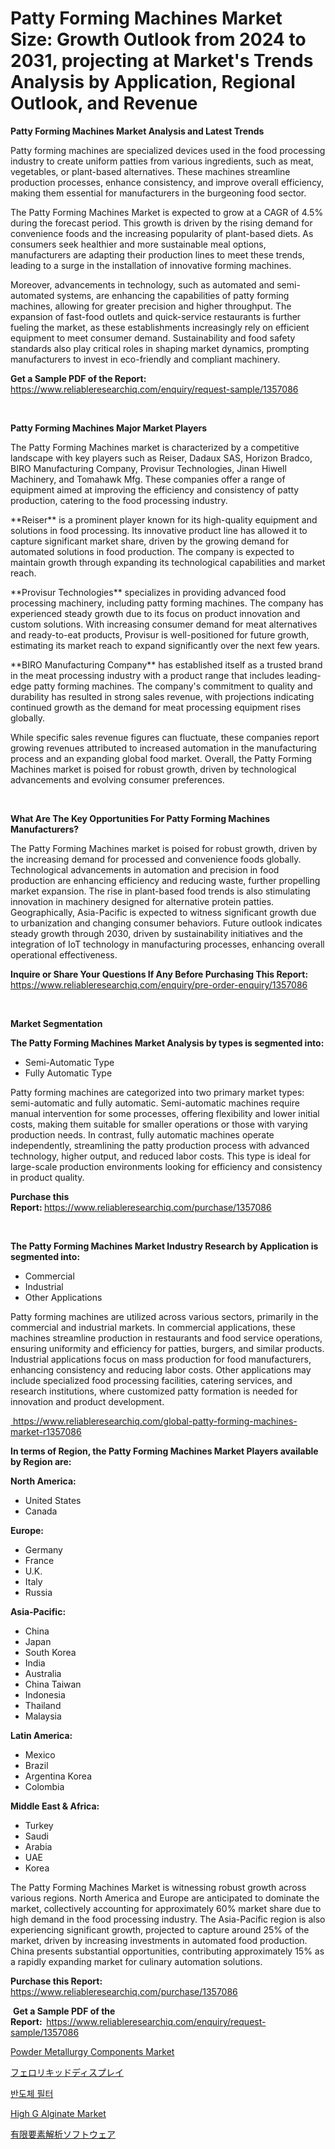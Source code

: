 <p><h1>Patty Forming Machines Market Size: Growth Outlook from 2024 to 2031, projecting at Market's Trends Analysis by Application, Regional Outlook, and Revenue</h1></p><p><strong>Patty Forming Machines Market Analysis and Latest Trends</strong></p>
<p><p>Patty forming machines are specialized devices used in the food processing industry to create uniform patties from various ingredients, such as meat, vegetables, or plant-based alternatives. These machines streamline production processes, enhance consistency, and improve overall efficiency, making them essential for manufacturers in the burgeoning food sector.</p><p>The Patty Forming Machines Market is expected to grow at a CAGR of 4.5% during the forecast period. This growth is driven by the rising demand for convenience foods and the increasing popularity of plant-based diets. As consumers seek healthier and more sustainable meal options, manufacturers are adapting their production lines to meet these trends, leading to a surge in the installation of innovative forming machines.</p><p>Moreover, advancements in technology, such as automated and semi-automated systems, are enhancing the capabilities of patty forming machines, allowing for greater precision and higher throughput. The expansion of fast-food outlets and quick-service restaurants is further fueling the market, as these establishments increasingly rely on efficient equipment to meet consumer demand. Sustainability and food safety standards also play critical roles in shaping market dynamics, prompting manufacturers to invest in eco-friendly and compliant machinery.</p></p>
<p><strong>Get a Sample PDF of the Report:&nbsp;</strong> <a href="https://www.reliableresearchiq.com/enquiry/request-sample/1357086">https://www.reliableresearchiq.com/enquiry/request-sample/1357086</a></p>
<p>&nbsp;</p>
<p><strong>Patty Forming Machines Major Market Players</strong></p>
<p><p>The Patty Forming Machines market is characterized by a competitive landscape with key players such as Reiser, Dadaux SAS, Horizon Bradco, BIRO Manufacturing Company, Provisur Technologies, Jinan Hiwell Machinery, and Tomahawk Mfg. These companies offer a range of equipment aimed at improving the efficiency and consistency of patty production, catering to the food processing industry.</p><p>**Reiser** is a prominent player known for its high-quality equipment and solutions in food processing. Its innovative product line has allowed it to capture significant market share, driven by the growing demand for automated solutions in food production. The company is expected to maintain growth through expanding its technological capabilities and market reach.</p><p>**Provisur Technologies** specializes in providing advanced food processing machinery, including patty forming machines. The company has experienced steady growth due to its focus on product innovation and custom solutions. With increasing consumer demand for meat alternatives and ready-to-eat products, Provisur is well-positioned for future growth, estimating its market reach to expand significantly over the next few years.</p><p>**BIRO Manufacturing Company** has established itself as a trusted brand in the meat processing industry with a product range that includes leading-edge patty forming machines. The company's commitment to quality and durability has resulted in strong sales revenue, with projections indicating continued growth as the demand for meat processing equipment rises globally.</p><p>While specific sales revenue figures can fluctuate, these companies report growing revenues attributed to increased automation in the manufacturing process and an expanding global food market. Overall, the Patty Forming Machines market is poised for robust growth, driven by technological advancements and evolving consumer preferences.</p></p>
<p>&nbsp;</p>
<p><strong>What Are The Key Opportunities For Patty Forming Machines Manufacturers?</strong></p>
<p><p>The Patty Forming Machines market is poised for robust growth, driven by the increasing demand for processed and convenience foods globally. Technological advancements in automation and precision in food production are enhancing efficiency and reducing waste, further propelling market expansion. The rise in plant-based food trends is also stimulating innovation in machinery designed for alternative protein patties. Geographically, Asia-Pacific is expected to witness significant growth due to urbanization and changing consumer behaviors. Future outlook indicates steady growth through 2030, driven by sustainability initiatives and the integration of IoT technology in manufacturing processes, enhancing overall operational effectiveness.</p></p>
<p><strong>Inquire or Share Your Questions If Any Before Purchasing This Report:</strong> <a href="https://www.reliableresearchiq.com/enquiry/pre-order-enquiry/1357086">https://www.reliableresearchiq.com/enquiry/pre-order-enquiry/1357086</a></p>
<p>&nbsp;</p>
<p><strong>Market Segmentation</strong></p>
<p><strong>The Patty Forming Machines Market Analysis by types is segmented into:</strong></p>
<p><ul><li>Semi-Automatic Type</li><li>Fully Automatic Type</li></ul></p>
<p><p>Patty forming machines are categorized into two primary market types: semi-automatic and fully automatic. Semi-automatic machines require manual intervention for some processes, offering flexibility and lower initial costs, making them suitable for smaller operations or those with varying production needs. In contrast, fully automatic machines operate independently, streamlining the patty production process with advanced technology, higher output, and reduced labor costs. This type is ideal for large-scale production environments looking for efficiency and consistency in product quality.</p></p>
<p><strong>Purchase this Report:&nbsp;</strong><a href="https://www.reliableresearchiq.com/purchase/1357086">https://www.reliableresearchiq.com/purchase/1357086</a></p>
<p>&nbsp;</p>
<p><strong>The Patty Forming Machines Market Industry Research by Application is segmented into:</strong></p>
<p><ul><li>Commercial</li><li>Industrial</li><li>Other Applications</li></ul></p>
<p><p>Patty forming machines are utilized across various sectors, primarily in the commercial and industrial markets. In commercial applications, these machines streamline production in restaurants and food service operations, ensuring uniformity and efficiency for patties, burgers, and similar products. Industrial applications focus on mass production for food manufacturers, enhancing consistency and reducing labor costs. Other applications may include specialized food processing facilities, catering services, and research institutions, where customized patty formation is needed for innovation and product development.</p></p>
<p><a href="https://www.reliableresearchiq.com/global-patty-forming-machines-market-r1357086">&nbsp;https://www.reliableresearchiq.com/global-patty-forming-machines-market-r1357086</a></p>
<p><strong>In terms of Region, the Patty Forming Machines Market Players available by Region are:</strong></p>
<p>
    <p> <strong> North America: </strong>
        <ul>
            <li>United States</li>
            <li>Canada</li>
        </ul>
        </p> 
    <p> <strong> Europe: </strong>
        <ul>
            <li>Germany</li>
            <li>France</li>
            <li>U.K.</li>
            <li>Italy</li>
            <li>Russia</li>
        </ul>
        </p> 
    <p> <strong> Asia-Pacific: </strong>
        <ul>
            <li>China</li>
            <li>Japan</li>
            <li>South Korea</li>
            <li>India</li>
            <li>Australia</li>
            <li>China Taiwan</li>
            <li>Indonesia</li>
            <li>Thailand</li>
            <li>Malaysia</li>
        </ul>
        </p> 
    <p> <strong> Latin America: </strong>
        <ul>
            <li>Mexico</li>
            <li>Brazil</li>
            <li>Argentina Korea</li>
            <li>Colombia</li>
        </ul>
        </p> 
    <p> <strong> Middle East & Africa: </strong>
        <ul>
            <li>Turkey</li>
            <li>Saudi</li>
            <li>Arabia</li>
            <li>UAE</li>
            <li>Korea</li>
        </ul>
    </p>
    </p>
<p><p>The Patty Forming Machines Market is witnessing robust growth across various regions. North America and Europe are anticipated to dominate the market, collectively accounting for approximately 60% market share due to high demand in the food processing industry. The Asia-Pacific region is also experiencing significant growth, projected to capture around 25% of the market, driven by increasing investments in automated food production. China presents substantial opportunities, contributing approximately 15% as a rapidly expanding market for culinary automation solutions.</p></p>
<p><strong>Purchase this Report: </strong><a href="https://www.reliableresearchiq.com/purchase/1357086">https://www.reliableresearchiq.com/purchase/1357086</a></p>
<p>&nbsp;<strong>Get a Sample PDF of the Report:&nbsp;&nbsp;</strong><a href="https://www.reliableresearchiq.com/enquiry/request-sample/1357086">https://www.reliableresearchiq.com/enquiry/request-sample/1357086</a></p>
<p><strong></strong></p>
<p><p><a href="https://issuu.com/reportprime-2/docs/powder-metallurgy-components-market_cbce62d4d3acc9">Powder Metallurgy Components Market</a></p><p><a href="https://medium.com/@randallrunte2023/ferro-liquid-display-market-%E3%81%AE%E3%82%B0%E3%83%AD%E3%83%BC%E3%83%90%E3%83%AB%E5%B8%82%E5%A0%B4%E6%A6%82%E8%A6%81%E3%81%AF-%E4%B8%96%E7%95%8C%E3%81%8A%E3%82%88%E3%81%B3%E4%B8%BB%E8%A6%81%E5%B8%82%E5%A0%B4%E3%81%AB%E3%81%8A%E3%81%91%E3%82%8B%E6%A5%AD%E7%95%8C%E3%81%AB%E5%BD%B1%E9%9F%BF%E3%82%92%E4%B8%8E%E3%81%88%E3%82%8B%E4%B8%BB%E8%A6%81%E3%81%AA%E3%83%88%E3%83%AC%E3%83%B3%E3%83%89%E3%81%AB%E3%81%A4%E3%81%84%E3%81%A6-%E7%8B%AC%E8%87%AA%E3%81%AE%E8%A6%96%E7%82%B9%E3%82%92%E6%8F%90%E4%BE%9B%E3%81%97%E3%81%BE%E3%81%99-c372af53a256">フェロリキッドディスプレイ</a></p><p><a href="https://github.com/laholand/Market-Research-Report-List-6/blob/main/909619012837.md">반도체 필터</a></p><p><a href="https://www.linkedin.com/pulse/high-g-alginate-market-size-share-competitive-landscape-trend-tdqqc?trackingId=XD3DHOnYRMq2cRNhgG3rTw%3D%3D">High G Alginate Market</a></p><p><a href="https://medium.com/@randallrunte2023/%E3%82%B0%E3%83%AD%E3%83%BC%E3%83%90%E3%83%AB%E6%9C%89%E9%99%90%E8%A6%81%E7%B4%A0%E8%A7%A3%E6%9E%90%E3%82%BD%E3%83%95%E3%83%88%E3%82%A6%E3%82%A7%E3%82%A2%E5%B8%82%E5%A0%B4%E3%81%AE%E5%8B%95%E5%90%91%E3%81%A8%E9%9D%A9%E6%96%B0-%E5%B0%86%E6%9D%A5%E5%B1%95%E6%9C%9B%E5%88%86%E6%9E%90-2024%E5%B9%B4-2031%E5%B9%B4-578df6e670dd">有限要素解析ソフトウェア</a></p></p>